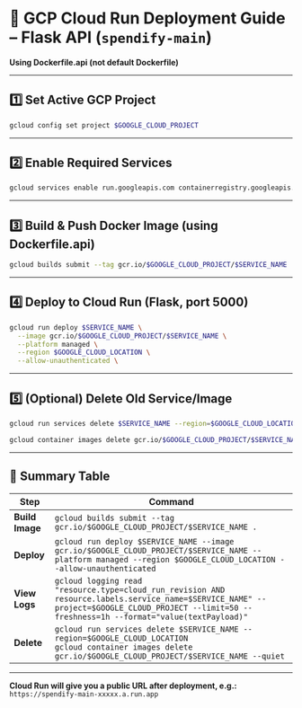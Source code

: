 # 🚀 GCP Cloud Run Deployment Guide – Flask API (`spendify-main`)

**Using Dockerfile.api (not default Dockerfile)**

---

## 1️⃣ Set Active GCP Project

```bash
gcloud config set project $GOOGLE_CLOUD_PROJECT
```

---

## 2️⃣ Enable Required Services

```bash
gcloud services enable run.googleapis.com containerregistry.googleapis.com cloudbuild.googleapis.com
```

---

## 3️⃣ Build & Push Docker Image (using Dockerfile.api)
<!-- NOTE: If your using a Dockerfile.api then you need a YML file also. -->
```bash
gcloud builds submit --tag gcr.io/$GOOGLE_CLOUD_PROJECT/$SERVICE_NAME .
```

---

## 4️⃣ Deploy to Cloud Run (Flask, port 5000)

```bash
gcloud run deploy $SERVICE_NAME \
  --image gcr.io/$GOOGLE_CLOUD_PROJECT/$SERVICE_NAME \
  --platform managed \
  --region $GOOGLE_CLOUD_LOCATION \
  --allow-unauthenticated \
```

---

## 5️⃣ (Optional) Delete Old Service/Image

```bash
gcloud run services delete $SERVICE_NAME --region=$GOOGLE_CLOUD_LOCATION

gcloud container images delete gcr.io/$GOOGLE_CLOUD_PROJECT/$SERVICE_NAME --quiet
```

---

## 📝 Summary Table

| Step            | Command                                                                                                                                                                                          |
| --------------- | ------------------------------------------------------------------------------------------------------------------------------------------------------------------------------------------------ |
| **Build Image** | `gcloud builds submit --tag gcr.io/$GOOGLE_CLOUD_PROJECT/$SERVICE_NAME .`                                                                                               |
| **Deploy**      | `gcloud run deploy $SERVICE_NAME --image gcr.io/$GOOGLE_CLOUD_PROJECT/$SERVICE_NAME --platform managed --region $GOOGLE_CLOUD_LOCATION --allow-unauthenticated`         |
| **View Logs**   | `gcloud logging read "resource.type=cloud_run_revision AND resource.labels.service_name=$SERVICE_NAME" --project=$GOOGLE_CLOUD_PROJECT --limit=50 --freshness=1h --format="value(textPayload)"`  |
| **Delete**      | `gcloud run services delete $SERVICE_NAME --region=$GOOGLE_CLOUD_LOCATION`<br>`gcloud container images delete gcr.io/$GOOGLE_CLOUD_PROJECT/$SERVICE_NAME --quiet`                                 |

---

**Cloud Run will give you a public URL after deployment, e.g.:**
`https://spendify-main-xxxxx.a.run.app`